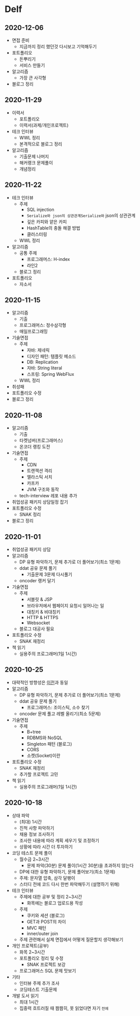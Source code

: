 # Delf
## 2020-12-06
- 면접 준비
  - 지금까지 정리 했던것 다시보고 기억해두기
- 포트폴리오
  - 돈뿌리기
  - 서비스 만들기
- 알고리즘
  - 가장 큰 사각형
- 블로그 정리

## 2020-11-29
- 이력서
  - 포트폴리오
  - 이력서(과제/개인프로젝트)
- 테크 인터뷰
  - WWL 정리
  - 본격적으로 블로그 정리
- 알고리즘
  - 기출문제 나머지
  - 해커랭크 문제풀이
  - 개념정리

## 2020-11-22
- 테크 인터뷰
  - 주제
    - SQL injection
    - `Serialize와 json의 상관관계Serialize와` json의 상관관계
    - 깊은 카피와 얕은 카피
    - HashTable의 충돌 해결 방법
    - 클러스터링
  - WWL 정리
- 알고리즘
  - 공통 주제
    - 프로그래머스: H-index
    - 라인2
  - 블로그 정리
- 포트폴리오
  - 자소서

## 2020-11-15
- 알고리즘
  - 기출
  - 프로그래머스: 정수삼각형
  - 매일프로그래밍
- 기술면접
  - 주제
    - 자바: 제네릭
    - 디자인 패턴: 템플릿 메소드
    - DB: Replication
    - 자바: String literal
    - 스프링: Spring WebFlux
  - WWL 정리
- 취성패
- 포트폴리오 수정
- 블로그 정리
## 2020-11-08
- 알고리즘
  - 기출
  - 타켓넘버(프로그래머스)
  - 온코더 랭킹 도전
- 기술면접
  - 주제
    - CDN
    - 트랜잭션 격리
    - 엘라스틱 서치
    - 카프카
    - JVM 구조와 동작
  - tech-interview 레포 내용 추가
- 취업성공 패키지 상담일정 잡기
- 포트폴리오 수정
  - SNAK 정리
- 블로그 정리

## 2020-11-01
- 취업성공 패키지 상담
- 알고리즘
  - DP 유형 파악하기, 문제 추가로 더 풀어보기(최소 1문제)
  - ddat 공유 문제 풀기
    - 기출문제 3문제 다시풀기
  - oncoder 랭커 달기
- 기술면접
  - 주제
    - 서블릿 & JSP
    - 브라우저에서 웹페이지 요청시 일어나는 일
    - 대칭키 & 비대칭키
    - HTTP & HTTPS
    - Websocket
  - 블로그 대공사 필요
- 포트폴리오 수정
  - SNAK 재정리
- 책 읽기
  - 실용주의 프로그래머(1일 1시간)

## 2020-10-25
- 대략적인 방향성은 [이전](#2020-10-18)과 동일
- 알고리즘
  - DP 유형 파악하기, 문제 추가로 더 풀어보기(최소 1문제)
  - ddat 공유 문제 풀기
    - 프로그래머스: 조이스틱, 소수 찾기
  - oncoder 문제 풀고 레벨 올리기(최소 5문제)
- 기술면접
  - 주제
    - B+tree
    - RDBMS와 NoSQL
    - Singleton 패턴 (블로그)
    - CORS
    - 소켓(Socket)이란
- 포트폴리오 수정
  - SNAK 재정리
  - 추가할 프로젝트 고민
- 책 읽기
  - 실용주의 프로그래머(1일 1시간)

## 2020-10-18
- 상태 파악
  - (최대) 1시간
  - 진척 사항 파악하기
  - 채용 정보 조사하기
  - 조사한 내용에 따라 계획 세우기 및 조정하기
  - 상황에 따라 시간 더 투자하기
- 코딩 테스트 문제 풀이
  - 월수금 2~3시간
      - 문제 파악(30분) 문제 풀이(1시간 30분)을 초과하지 않는다
  - DP에 대한 유형 파악하기, 문제 풀어보기(최소 1문제)
  - 주제: 문자열 압축,  삼각 달팽이
  - 스터디 전에 코드 다시 한번 파악해두기  (설명하기 위해)
- 테크 인터뷰
  - 주제에 대한 공부 및 정리 2~3시간
      - 화목에는 블로그 업로드용 작성
  - 주제
    - 쿠키와 세션 (블로그)
    - GET과 POST의 차이
    - MVC 패턴
    - inner/outer join
  - 주제 관련해서 실제 면접에서 어떻게 질문할지 생각해보기
- 개인 프로젝트(공부)
  - 화목 2~3시간
  - 포트폴리오 정리 및 수정
    - SNAK 프로젝트 보강
  - 프로그래머스 SQL 문제 맛보기
- 기타
  - 인터뷰 주제 추가 조사
  -  코딩테스트 기출문제
- 개발 도서 읽기
  - 최대 1시간
  - 집중력 흐트러질 때 짬짬히, 못 읽었다면 자기 `전에`